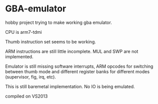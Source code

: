# GBA-emulator
hobby project trying to make working gba emulator.

CPU is arm7-tdmi

Thumb instruction set seems to be working.

ARM instructions are still little incomplete. MUL and SWP are not implemented.

Emulator is still missing software interrupts, ARM opcodes for switching between thumb mode
and different register banks for different modes (supervisor, fig, irq, etc).

This is still baremetal implementation. No IO is being emulated.

compiled on VS2013
